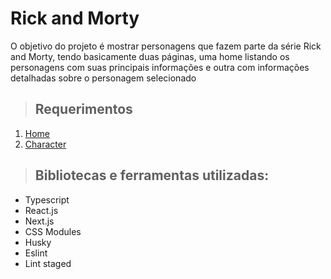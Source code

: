 # Rick and Morty

O objetivo do projeto é mostrar personagens que fazem parte da série Rick and Morty, tendo basicamente duas páginas, uma home listando os personagens com suas principais informações e outra com informações detalhadas sobre o personagem selecionado

> ## Requerimentos
1. [Home](./requirements/home.md)
2. [Character](./requirements/character.md)

> ## Bibliotecas e ferramentas utilizadas:
* Typescript
* React.js
* Next.js
* CSS Modules
* Husky
* Eslint
* Lint staged

